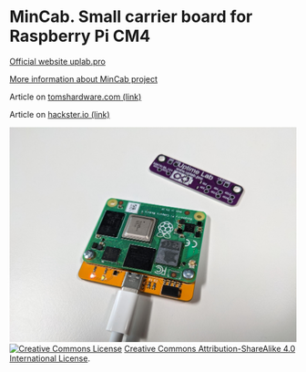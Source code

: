 # MinCab. Small carrier board for Raspberry Pi CM4

[Official website uplab.pro](https://uplab.pro/ls/)

[More information about MinCab project](https://uplab.pro/2021/10/mincab/)

Article on [tomshardware.com (link)](https://www.tomshardware.com/news/raspberry-pi-compute-module-4-mincab)

Article on [hackster.io (link)](https://www.hackster.io/news/ivan-kuleshov-s-mincab-is-the-smallest-functional-raspberry-pi-compute-module-4-carrier-board-yet-b1cacfa2abad)

![Uptime MinCab carrier board for Raspberry Pi CM4](/MinCab_v2.jpg?raw=true "Uptime MinCab carrier board for Raspberry Pi CM4")
</br>
<a rel="license" href="https://creativecommons.org/licenses/by-sa/4.0/"><img alt="Creative Commons License" style="border-width:0" src="https://i.creativecommons.org/l/by-sa/4.0/80x15.png" /></a> <a rel="license" href="https://creativecommons.org/licenses/by-sa/4.0/">Creative Commons Attribution-ShareAlike 4.0 International License</a>.
